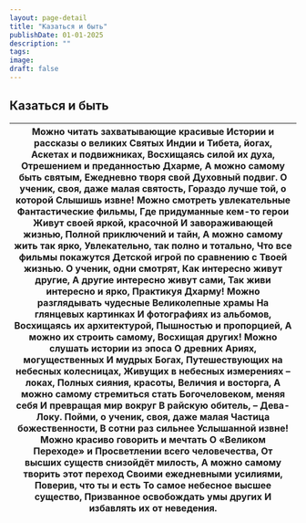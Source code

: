 ```yaml
---
layout: page-detail
title: "Казаться и быть"
publishDate: 01-01-2025
description: ""
tags:
image:
draft: false
---
```


## Казаться и быть
| Можно читать захватывающие красивые  Истории и рассказы о великих  Святых Индии и Тибета, йогах,  Аскетах и подвижниках,  Восхищаясь силой их духа,  Отрешением и преданностью  Дхарме,  А можно самому быть святым,  Ежедневно творя свой  Духовный подвиг.  О ученик, своя, даже малая святость,  Гораздо лучше той, о которой  Слышишь извне!  Можно смотреть увлекательные  Фантастические фильмы,  Где придуманные кем-то герои  Живут своей яркой, красочной  И завораживающей жизнью,  Полной приключений и тайн,  А можно самому жить так ярко,  Увлекательно, так полно и тотально,  Что все фильмы покажутся  Детской игрой по сравнению с  Твоей жизнью.  О ученик, одни смотрят,  Как интересно живут другие,  А другие интересно живут сами,  Так живи интересно и ярко,  Практикуя Дхарму!  Можно разглядывать чудесные  Великолепные храмы  На глянцевых картинках  И фотографиях из альбомов,  Восхищаясь их архитектурой,  Пышностью и пропорцией,  А можно их строить самому,  Восхищая других!  Можно слушать истории из эпоса  О древних Ариях, могущественных  И мудрых Богах,  Путешествующих на небесных колесницах,  Живущих в небесных измерениях – локах,  Полных сияния, красоты,  Величия и восторга,  А можно самому стремиться стать  Богочеловеком, меняя себя  И превращая мир вокруг  В райскую обитель, – Дева-Локу.  Пойми, о ученик, своя, даже малая  Частица божественности,  В сотни раз сильнее  Услышанной извне!  Можно красиво говорить и мечтать  О «Великом Переходе» и  Просветлении всего человечества,  От высших существ снизойдёт милость,  А можно самому творить этот переход  Своими ежедневными усилиями,  Поверив, что ты и есть  То самое небесное высшее существо,  Призванное освобождать умы других  И избавлять их от неведения. |
| -------------------------------------------------------------------------------------------------------------------------------------------------------------------------------------------------------------------------------------------------------------------------------------------------------------------------------------------------------------------------------------------------------------------------------------------------------------------------------------------------------------------------------------------------------------------------------------------------------------------------------------------------------------------------------------------------------------------------------------------------------------------------------------------------------------------------------------------------------------------------------------------------------------------------------------------------------------------------------------------------------------------------------------------------------------------------------------------------------------------------------------------------------------------------------------------------------------------------------------------------------------------------------------------------------------------------------------------------------------------------------------------------------------------------------------------------------------------------------------------------------------------------------------------------------------------------------------------------------------------------------------------------------------------------------------------------------------------------------------------------------------------------------------------- |
  
  
